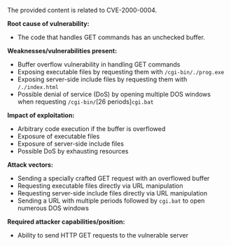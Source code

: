 The provided content is related to CVE-2000-0004.

**Root cause of vulnerability:**
- The code that handles GET commands has an unchecked buffer.

**Weaknesses/vulnerabilities present:**
- Buffer overflow vulnerability in handling GET commands
- Exposing executable files by requesting them with `/cgi-bin/./prog.exe`
- Exposing server-side include files by requesting them with `/./index.html`
- Possible denial of service (DoS) by opening multiple DOS windows when requesting `/cgi-bin/`[26 periods]`cgi.bat`

**Impact of exploitation:**
- Arbitrary code execution if the buffer is overflowed
- Exposure of executable files
- Exposure of server-side include files
- Possible DoS by exhausting resources

**Attack vectors:**
- Sending a specially crafted GET request with an overflowed buffer
- Requesting executable files directly via URL manipulation
- Requesting server-side include files directly via URL manipulation
- Sending a URL with multiple periods followed by `cgi.bat` to open numerous DOS windows

**Required attacker capabilities/position:**
- Ability to send HTTP GET requests to the vulnerable server